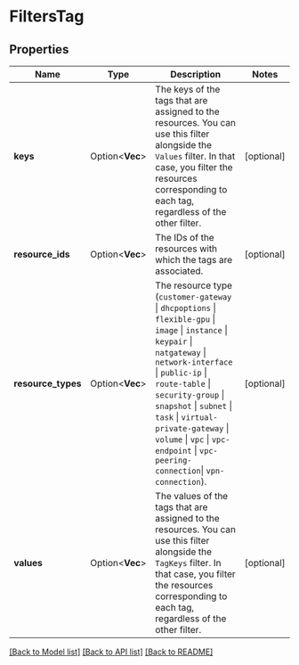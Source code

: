 # FiltersTag

## Properties

Name | Type | Description | Notes
------------ | ------------- | ------------- | -------------
**keys** | Option<**Vec<String>**> | The keys of the tags that are assigned to the resources. You can use this filter alongside the `Values` filter. In that case, you filter the resources corresponding to each tag, regardless of the other filter. | [optional]
**resource_ids** | Option<**Vec<String>**> | The IDs of the resources with which the tags are associated. | [optional]
**resource_types** | Option<**Vec<String>**> | The resource type (`customer-gateway` \\| `dhcpoptions` \\| `flexible-gpu` \\| `image` \\| `instance` \\| `keypair` \\| `natgateway` \\| `network-interface` \\| `public-ip` \\| `route-table` \\| `security-group` \\| `snapshot` \\| `subnet` \\| `task` \\| `virtual-private-gateway` \\| `volume` \\| `vpc` \\| `vpc-endpoint` \\| `vpc-peering-connection`\\| `vpn-connection`). | [optional]
**values** | Option<**Vec<String>**> | The values of the tags that are assigned to the resources. You can use this filter alongside the `TagKeys` filter. In that case, you filter the resources corresponding to each tag, regardless of the other filter. | [optional]

[[Back to Model list]](../README.md#documentation-for-models) [[Back to API list]](../README.md#documentation-for-api-endpoints) [[Back to README]](../README.md)


